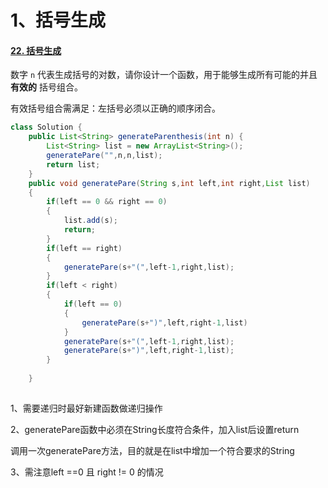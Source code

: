 # 1、括号生成

#### [22. 括号生成](https://leetcode-cn.com/problems/generate-parentheses/)

数字 `n` 代表生成括号的对数，请你设计一个函数，用于能够生成所有可能的并且 **有效的** 括号组合。

有效括号组合需满足：左括号必须以正确的顺序闭合。

```java
class Solution {
    public List<String> generateParenthesis(int n) {
        List<String> list = new ArrayList<String>();
        generatePare("",n,n,list);
        return list;
    }
    public void generatePare(String s,int left,int right,List list)
    {
        if(left == 0 && right == 0)
        {
            list.add(s);
            return;
        }
        if(left == right)
        {
            generatePare(s+"(",left-1,right,list);
        }
        if(left < right)
        {
            if(left == 0)
            {
                generatePare(s+")",left,right-1,list)
            }
            generatePare(s+"(",left-1,right,list);
            generatePare(s+")",left,right-1,list);
        }
        
    }
    
```

1、需要递归时最好新建函数做递归操作

2、generatePare函数中必须在String长度符合条件，加入list后设置return

调用一次generatePare方法，目的就是在list中增加一个符合要求的String

3、需注意left ==0 且 right != 0 的情况

